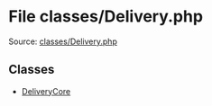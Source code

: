 File classes/Delivery.php
=========

Source: [classes/Delivery.php](https://github.com/PrestaShop/PrestaShop/blob/1.5.0.1/classes/Delivery.php)


Classes
-------

* [DeliveryCore](class.DeliveryCore.md)

